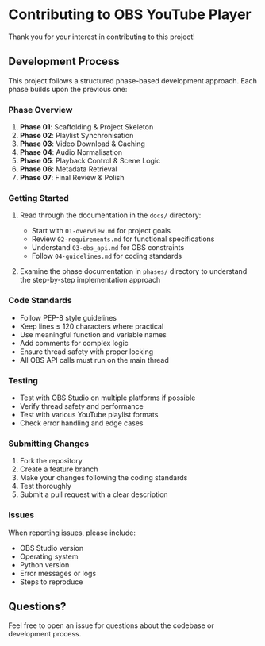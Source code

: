 # Contributing to OBS YouTube Player

Thank you for your interest in contributing to this project!

## Development Process

This project follows a structured phase-based development approach. Each phase builds upon the previous one:

### Phase Overview

1. **Phase 01**: Scaffolding & Project Skeleton
2. **Phase 02**: Playlist Synchronisation  
3. **Phase 03**: Video Download & Caching
4. **Phase 04**: Audio Normalisation
5. **Phase 05**: Playback Control & Scene Logic
6. **Phase 06**: Metadata Retrieval
7. **Phase 07**: Final Review & Polish

### Getting Started

1. Read through the documentation in the `docs/` directory:
   - Start with `01-overview.md` for project goals
   - Review `02-requirements.md` for functional specifications
   - Understand `03-obs_api.md` for OBS constraints
   - Follow `04-guidelines.md` for coding standards

2. Examine the phase documentation in `phases/` directory to understand the step-by-step implementation approach

### Code Standards

- Follow PEP-8 style guidelines
- Keep lines ≤ 120 characters where practical
- Use meaningful function and variable names
- Add comments for complex logic
- Ensure thread safety with proper locking
- All OBS API calls must run on the main thread

### Testing

- Test with OBS Studio on multiple platforms if possible
- Verify thread safety and performance
- Test with various YouTube playlist formats
- Check error handling and edge cases

### Submitting Changes

1. Fork the repository
2. Create a feature branch
3. Make your changes following the coding standards
4. Test thoroughly
5. Submit a pull request with a clear description

### Issues

When reporting issues, please include:
- OBS Studio version
- Operating system
- Python version
- Error messages or logs
- Steps to reproduce

## Questions?

Feel free to open an issue for questions about the codebase or development process.